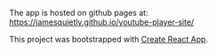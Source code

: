 The app is hosted on github pages at: <br>
https://jamesquietly.github.io/youtube-player-site/

This project was bootstrapped with [Create React App](https://github.com/facebookincubator/create-react-app).

